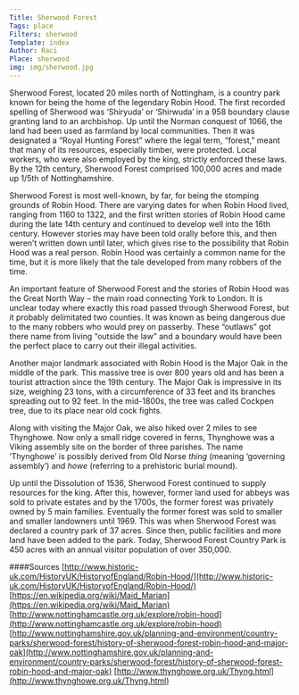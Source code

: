 ```yaml
---
Title: Sherwood Forest
Tags: place
Filters: sherwood
Template: index
Author: Raci
Place: sherwood
img: img/sherwood.jpg
---
```


Sherwood Forest, located 20 miles north of Nottingham, is a country park known for being the home of the legendary Robin Hood.  The first recorded spelling of Sherwood was ‘Shiryuda’ or ‘Shirwuda’ in a 958 boundary clause granting land to an archbishop.  Up until the Norman conquest of 1066, the land had been used as farmland by local communities.  Then it was designated a “Royal Hunting Forest” where the legal term, “forest,” meant that many of its resources, especially timber, were protected.  Local workers, who were also employed by the king, strictly enforced these laws.  By the 12th century, Sherwood Forest comprised 100,000 acres and made up 1/5th of Nottinghamshire.  

Sherwood Forest is most well-known, by far, for being the stomping grounds of Robin Hood.  There are varying dates for when Robin Hood lived, ranging from 1160 to 1322, and the first written stories of Robin Hood came during the late 14th century and continued to develop well into the 16th century.  However stories may have been told orally before this, and then weren’t written down until later, which gives rise to the possibility that Robin Hood was a real person.  Robin Hood was certainly a common name for the time, but it is more likely that the tale developed from many robbers of the time.

An important feature of Sherwood Forest and the stories of Robin Hood was the Great North Way – the main road connecting York to London.  It is unclear today where exactly this road passed through Sherwood Forest, but it probably delimitated two counties.  It was known as being dangerous due to the many robbers who would prey on passerby.  These “outlaws” got there name from living “outside the law” and a boundary would have been the perfect place to carry out their illegal activities.

Another major landmark associated with Robin Hood is the Major Oak in the middle of the park.  This massive tree is over 800 years old and has been a tourist attraction since the 19th century.  The Major Oak is impressive in its size, weighing 23 tons, with a circumference of 33 feet and its branches spreading out to 92 feet.  In the mid-1800s, the tree was called Cockpen tree, due to its place near old cock fights. 

Along with visiting the Major Oak, we also hiked over 2 miles to see Thynghowe.  Now only a small ridge covered in ferns, Thynghowe was a Viking assembly site on the border of three parishes.  The name ‘Thynghowe’ is possibly derived from Old Norse _thing_ (meaning ‘governing assembly’) and _howe_ (referring to a prehistoric burial mound).

Up until the Dissolution of 1536, Sherwood Forest continued to supply resources for the king.  After this, however, former land used for abbeys was sold to private estates and by the 1700s, the former forest was privately owned by 5 main families.  Eventually the former forest was sold to smaller and smaller landowners until 1969.  This was when Sherwood Forest was declared a country park of 37 acres.  Since then, public facilities and more land have been added to the park.  Today, Sherwood Forest Country Park is 450 acres with an annual visitor population of over 350,000.

####Sources
[http://www.historic-uk.com/HistoryUK/HistoryofEngland/Robin-Hood/](http://www.historic-uk.com/HistoryUK/HistoryofEngland/Robin-Hood/)
[https://en.wikipedia.org/wiki/Maid_Marian](https://en.wikipedia.org/wiki/Maid_Marian)
[http://www.nottinghamcastle.org.uk/explore/robin-hood](http://www.nottinghamcastle.org.uk/explore/robin-hood)
[http://www.nottinghamshire.gov.uk/planning-and-environment/country-parks/sherwood-forest/history-of-sherwood-forest-robin-hood-and-major-oak](http://www.nottinghamshire.gov.uk/planning-and-environment/country-parks/sherwood-forest/history-of-sherwood-forest-robin-hood-and-major-oak)
[http://www.thynghowe.org.uk/Thyng.html](http://www.thynghowe.org.uk/Thyng.html)